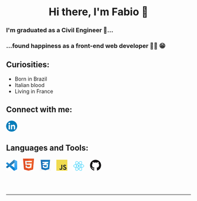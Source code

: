 <h1 align="center">
  Hi there, I'm Fabio 👋
</h1>


### I'm graduated as a Civil Engineer 👷...
### ...found happiness as a front-end web developer 👨‍💻 😁


## Curiosities:
- Born in Brazil
- Italian blood
- Living in France

## Connect with me:

[![website](./icons/linkedIn.png)](https://www.linkedin.com/in/fabio-mozzini#gh-light-mode-only)

## Languages and Tools:

[![alt text](./icons/Visual_Studio_Code_1.35_icon.svg.png)](#)
&nbsp;&nbsp;
[![alt text](./icons/html5.png)](#)
&nbsp;&nbsp;
[![alt text](./icons/css3.png)](#)
&nbsp;&nbsp;
[![alt text](./icons/js.png)](#)
&nbsp;&nbsp;
[![alt text](./icons/react.png)](#)
&nbsp;&nbsp;
[![alt text](./icons/github.png)](#)

<br />
<br />

---

[linkedin]: https://www.linkedin.com/in/fabio-mozzini-beng-36384138

